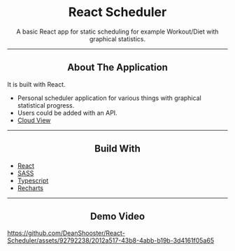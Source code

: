 <div></div>
<h1  align="center">React Scheduler</h1>

<div align="center">
  <p align="center">
    A basic React app for static scheduling for example Workout/Diet with graphical statistics.
  </p>
</div>
<hr>
<!-- ABOUT THE APPLICATION -->
<h2 align="center">About The Application </h2>
It is built with React.


- Personal scheduler application for various things with graphical statistical progress.
- Users could be added with an API.
- [Cloud View](https://dean-scheduler.com/)

<hr>
<h2 align="center">Build With </h2>

-   [React](https://reactjs.org/)
-   [SASS](https://sass-lang.com/)
-   [Typescript](https://www.typescriptlang.org/)
-   [Recharts](https://recharts.org/en-US/)

<hr>

<h2 align="center">Demo Video</h2>

https://github.com/DeanShooster/React-Scheduler/assets/92792238/2012a517-43b8-4abb-b19b-3d4161f05a65
